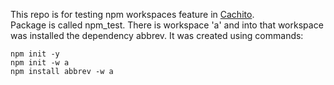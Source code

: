 This repo is for testing npm workspaces feature in [Cachito](https://github.com/containerbuildsystem/cachito).<br> 
Package is called npm_test. There is workspace 'a' and into that workspace was installed the dependency abbrev. It was created using commands:

```
npm init -y
npm init -w a
npm install abbrev -w a
```

